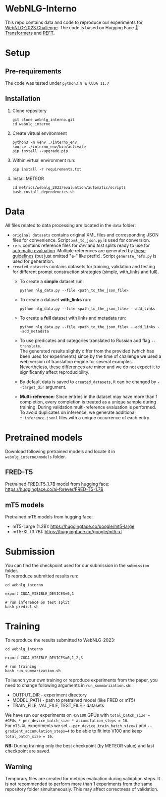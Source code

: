 
# WebNLG-Interno

This repo contains data and code to reproduce our experiments for [WebNLG-2023 Challenge](https://synalp.gitlabpages.inria.fr/webnlg-challenge/challenge_2023/).
The code is based on Hugging Face [🤗Transformers](https://huggingface.co/docs/transformers/index) and [PEFT](https://huggingface.co/docs/peft/index).

# Setup

## Pre-requirements

The code was tested under `python3.9 & CUDA 11.7`

## Installation

1. Clone repository

   ```shell
   git clone webnlg_interno.git
   cd webnlg_interno
   ```

2. Create virtual environment

   ```shell
   python3 -m venv ./interno_env
   source ./interno_env/bin/activate
   pip install --upgrade pip
   ```

3. Within virtual environment run:

   ```shell
   pip install -r requirements.txt
   ```

4. Install METEOR

   ```shell
   cd metrics/webnlg_2023/evaluation/automatic/scripts
   bash install_dependencies.sh
   ```

# Data

All files related to data processing are located in the `data` folder:

* `original datasets` contains original XML files and corresponding JSON files for convenience. Script  `xml_to_json.py` is used for conversion.
* `refs` contains reference files for _dev_ and _test_ splits ready to use for [automatic evaluation](https://github.com/WebNLG/2023-Challenge/tree/main/evaluation/automatic/scripts). Multiple references are generated by [these guidelines](https://github.com/WebNLG/GenerationEval#multiple-references) (but just omitted "a-" like prefix). Script `generate_refs.py` is used for generation.
* `created_datasets` contains datasets for training, validation and testing for different prompt construction strategies (simple, with_links and full).  
   - To create a __simple__ dataset run:
      ```shell
      python nlg_data.py --file <path_to_the_json_file>
      ```

   - To create a dataset __with_links__ run:
      ```shell
      python nlg_data.py --file <path_to_the_json_file> --add_links
      ```

   - To create a __full__ dataset with links and metadata run:
      ```shell
      python nlg_data.py --file <path_to_the_json_file> --add_links --add_metadata
      ```
   - To use predicates and categories translated to Russian add flag `--translate`.  
      The generated results slightly differ from the provided (which has been used for experiments) since by the time of challenge we used a web version of translation engine for several examples. Nevertheless, these differences are minor and we do not expect it to significantly affect reproducibility.
   - By default data is saved to `created_datasets`, it can be changed by `--target_dir` argument.
   - __Multi-reference:__ Since entries in the dataset may have more than 1 completion, every completion is treated as a unique sample during training. During validation multi-reference evaluation is performed. To avoid duplicates on inference, we generate additional `*_inference.jsonl` files with a unique occurrence of each entry.

# Pretrained models

Download following pretrained models and locate it in `webnlg_interno/models` folder.

## FRED-T5

Pretrained FRED_T5_1.7B model from hugging face: https://huggingface.co/ai-forever/FRED-T5-1.7B

## mT5 models

Pretrained mT5 models from hugging face:

* mT5-Large (1.2B): https://huggingface.co/google/mt5-large
* mT5-XL (3.7B): https://huggingface.co/google/mt5-xl

# Submission
You can find the checkpoint used for our submission in the `submission` folder.  
To reproduce submitted results run:
```shell
cd webnlg_interno

export CUDA_VISIBLE_DEVICES=0,1

# run inference on test split
bash predict.sh
```

# Training

To reproduce the results submitted to WebNLG-2023:

```shell
cd webnlg_interno

export CUDA_VISIBLE_DEVICES=0,1,2,3

# run training
bash run_summarization.sh
```

To launch your own training or reproduce experiments from the paper, you need to change following arguments in `run_summarization.sh`:

* OUTPUT_DIR - experiment directory
* MODEL_PATH - path to pretrained model (like FRED or mT5)
* TRAIN_FILE, VAL_FILE, TEST_FILE - datasets  

We have run our experiments on `4xV100` GPUs with `total_batch_size = #GPUs * per_device_batch_size * accumulation_steps = 16`.  
For `mT5-XL` experiments we set `--per_device_train_batch_size=1` and `--gradient_accumulation_steps=4` to be able to fit into V100 and keep `total_batch_size = 16`.

__NB:__ During training only the best checkpoint (by METEOR value) and last checkpoint are saved.
## Warning

Temporary files are created for metrics evaluation during validation steps. It is not recommended to perform more than 1 experiments from the same repository folder simultaneously. This may affect correctness of validation.
